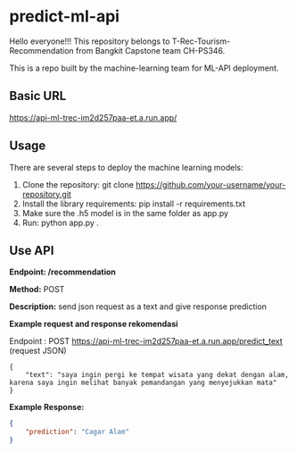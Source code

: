 # predict-ml-api
<p>Hello everyone!!! This repository belongs to T-Rec-Tourism-Recommendation from Bangkit Capstone team CH-PS346.</p>
<p>This is a repo built by the machine-learning team for ML-API deployment.</p>

## Basic URL
https://api-ml-trec-im2d257paa-et.a.run.app/

## Usage
There are several steps to deploy the machine learning models:
1. Clone the repository:
   git clone https://github.com/your-username/your-repository.git
2. Install the library requirements:
   pip install -r requirements.txt
3. Make sure the .h5 model is in the same folder as app.py
4. Run:
   python app.py .



## Use API

**********************************Endpoint: /recommendation**********************************

**Method:** POST

**Description:** send json request as a text and give response prediction

**Example request and response rekomendasi**

Endpoint : POST https://api-ml-trec-im2d257paa-et.a.run.app/predict_text (request JSON)

```
{
    "text": "saya ingin pergi ke tempat wisata yang dekat dengan alam, karena saya ingin melihat banyak pemandangan yang menyejukkan mata"
}
```

**Example Response:**

```json
{
    "prediction": "Cagar Alam"
}
```

